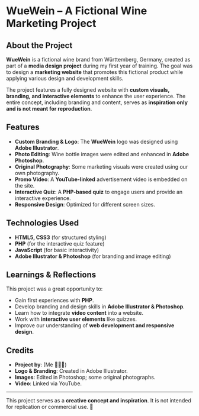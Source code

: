 # WueWein – A Fictional Wine Marketing Project

## About the Project
**WueWein** is a fictional wine brand from Württemberg, Germany, created as part of a **media design project** during my first year of training. The goal was to design a **marketing website** that promotes this fictional product while applying various design and development skills.

The project features a fully designed website with **custom visuals, branding, and interactive elements** to enhance the user experience. The entire concept, including branding and content, serves as **inspiration only and is not meant for reproduction**.

## Features
- **Custom Branding & Logo**: The **WueWein** logo was designed using **Adobe Illustrator**.
- **Photo Editing**: Wine bottle images were edited and enhanced in **Adobe Photoshop**.
- **Original Photography**: Some marketing visuals were created using our own photography.
- **Promo Video**: A **YouTube-linked** advertisement video is embedded on the site.
- **Interactive Quiz**: A **PHP-based quiz** to engage users and provide an interactive experience.
- **Responsive Design**: Optimized for different screen sizes.

## Technologies Used
- **HTML5, CSS3** (for structured styling)
- **PHP** (for the interactive quiz feature)
- **JavaScript** (for basic interactivity)
- **Adobe Illustrator & Photoshop** (for branding and image editing)

## Learnings & Reflections
This project was a great opportunity to:
- Gain first experiences with **PHP**.
- Develop branding and design skills in **Adobe Illustrator & Photoshop**.
- Learn how to integrate **video content** into a website.
- Work with **interactive user elements** like quizzes.
- Improve our understanding of **web development and responsive design**.

## Credits
- **Project by**: (Me 👨🏻‍💻)
- **Logo & Branding**: Created in Adobe Illustrator.
- **Images**: Edited in Photoshop; some original photographs.
- **Video**: Linked via YouTube.

---

This project serves as a **creative concept and inspiration**. It is not intended for replication or commercial use. 🚀
